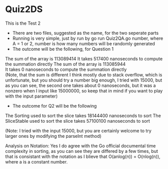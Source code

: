 # Quiz2DS
This is the Test 2
- There are two files, suggested as the name, for the two seperate parts
- Running is very simple, just by run by go run Quiz2QA.go number, where A = 1 or 2, number is how many numbers will be randomly generated
- The outcome will be the following, for Question 1


The sum of the array is 113089414
It takes 517400 nanoseconds to compute the summation directly
The sum of the array is 113085944                            
It takes 0 nanoseconds to compute the summation directly  
(Note, that the sum is different I think mostly due to stack overflow, which is unfortunate, but you should try a number big enough, I tried with 15000, but as you can see, the second one takes about 0 nanoseconds, but it was a nonzero when I input like 15000000, so keep that in mind if you want to play with the input parameter)

- The outcome for Q2 will be the following

The Sorting used to sort the slice takes 18144400 nanoseconds to sort
The SliceStable used to sort the slice takes 57100100 nanoseconds to sort

(Note: I tried with the input 15000, but you are certainly welcome to try larger ones by modifying the parseInt method)

Analysis on Notation:
Yes I do agree with the Go official documental time complexity in sorting, as you can see they are differed by a few times, but that is consistant with the notation as  I blieve that O(anlog(n)) = O(nlog(n)), where a is a constant number.
